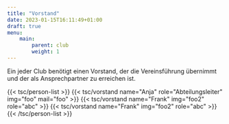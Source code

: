 ```yaml
---
title: "Vorstand"
date: 2023-01-15T16:11:49+01:00
draft: true
menu:
    main:
        parent: club
        weight: 1
---
```


Ein jeder Club benötigt einen Vorstand, der die Vereinsführung übernimmt und der als Ansprechpartner zu erreichen ist.

{{< tsc/person-list >}}
    {{< tsc/vorstand name="Anja" role="Abteilungsleiter" img="foo" mail="foo" >}}
    {{< tsc/vorstand name="Frank" img="foo2" role="abc" >}}
    {{< tsc/vorstand name="Frank" img="foo2" role="abc" >}}
{{< /tsc/person-list >}}

